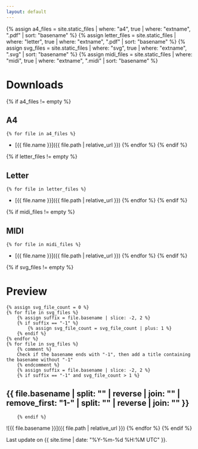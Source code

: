 ```yaml
---
layout: default
---
```


{% assign a4_files = site.static_files | where: "a4", true | where: "extname", ".pdf" | sort: "basename" %}
{% assign letter_files = site.static_files | where: "letter", true | where: "extname", ".pdf" | sort: "basename" %}
{% assign svg_files = site.static_files | where: "svg", true | where: "extname", ".svg" | sort: "basename" %}
{% assign midi_files = site.static_files | where: "midi", true | where: "extname", ".midi" | sort: "basename" %}

# Downloads

{% if a4_files != empty %}
## A4
    {% for file in a4_files %}
* [{{ file.name }}]({{ file.path | relative_url }})
    {% endfor %}
{% endif %}

{% if letter_files != empty %}
## Letter
    {% for file in letter_files %}
* [{{ file.name }}]({{ file.path | relative_url }})
    {% endfor %}
{% endif %}

{% if midi_files != empty %}
## MIDI
    {% for file in midi_files %}
* [{{ file.name }}]({{ file.path | relative_url }})
    {% endfor %}
{% endif %}

{% if svg_files != empty %}
# Preview
    {% assign svg_file_count = 0 %}
    {% for file in svg_files %}
        {% assign suffix = file.basename | slice: -2, 2 %}
        {% if suffix == "-1" %}
            {% assign svg_file_count = svg_file_count | plus: 1 %}
        {% endif %}
    {% endfor %}
    {% for file in svg_files %}
        {% comment %}
        Check if the basename ends with "-1", then add a title containing the basename without "-1"
        {% endcomment %}
        {% assign suffix = file.basename | slice: -2, 2 %}
        {% if suffix == "-1" and svg_file_count > 1 %}
## {{ file.basename | split: "" | reverse | join: "" | remove_first: "1-" | split: "" | reverse | join: "" }}
        {% endif %}
![{{ file.basename }}]({{ file.path | relative_url }})
    {% endfor %}
{% endif %}

Last update on {{ site.time | date: "%Y-%m-%d %H:%M UTC" }}.
